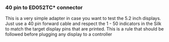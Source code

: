 ### 40 pin to ED052TC* connector

This is a very simple adapter in case you want to test the 5.2 inch displays. Just use a 40 pin forward cable and respect the 1 - 50 indicators in the Silk to match the target display pins that are printed. This is a rule that should be followed before plugging any display to a controller
